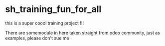 # sh_training_fun_for_all
this is a super coool training project !!!

There are somemodule in here taken straight from odoo community, just as examples, please don't sue me
